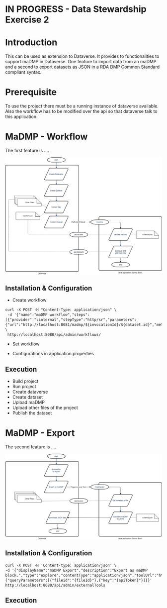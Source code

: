 # IN PROGRESS - Data Stewardship Exercise 2

# Introduction
This can be used as extension to Dataverse. It provides to functionalities to support maDMP in Dataverse.
One feature to import data from an maDMP and a second to export datasets as JSON in a RDA DMP Common Standard compliant syntax.

# Prerequisite
To use the project there must be a running instance of dataverse available.
Also the workflow has to be modified over the api so that dataverse talk to this application.

# MaDMP - Workflow
The first feature is ....

![Workflow](https://github.com/Hido1994/madmp/blob/master/docs/workflow.png?raw=true "MaDMP - Workflow process")

## Installation & Configuration
* Create workflow
```
curl -X POST -H "Content-Type: application/json" \
 -d '{"name":"maDMP workflow","steps":[{"provider":":internal","stepType":"http/sr","parameters":{"url":"http://localhost:8081/madmp/${invocationId}/${dataset.id}","method":"POST","contentType":"text/plain","body":"","expectedResponse":"OK.*"}}]}' \
 http://localhost:8080/api/admin/workflows/
```

* Set workflow

* Configurations in application.properties


## Execution
* Build project  
* Run project  
* Create dataverse  
* Create dataset  
* Upload maDMP  
* Upload other files of the project  
* Publish the dataset  

# MaDMP - Export
The second feature is ....

![Extension](https://github.com/Hido1994/madmp/blob/master/docs/extension.png?raw=true "MaDMP - Export process")

## Installation & Configuration

```
curl -X POST -H 'Content-type: application/json' \
-d '{"displayName":"maDMP Export","description":"Export as maDMP block.","type":"explore","contentType":"application/json","toolUrl":"http://localhost:8081/madmp/ext","toolParameters":{"queryParameters":[{"fileid":"{fileId}"},{"key":"{apiToken}"}]}}' http://localhost:8080/api/admin/externalTools
```


## Execution

